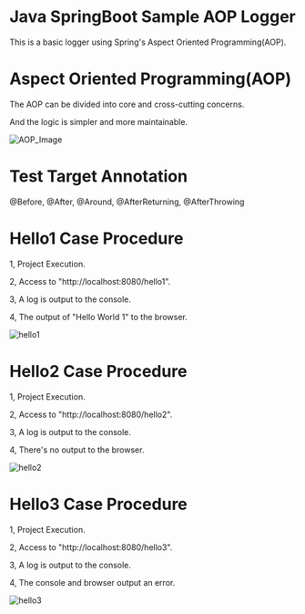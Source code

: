 # Java SpringBoot Sample AOP Logger

This is a basic logger using Spring's Aspect Oriented Programming(AOP).

# Aspect Oriented Programming(AOP)

The AOP can be divided into core and cross-cutting concerns.

And the logic is simpler and more maintainable.

![AOP_Image](https://user-images.githubusercontent.com/36861752/86082839-b1148800-bad3-11ea-9d9c-1c88b42bb1af.png)

# Test Target Annotation
@Before, @After, @Around, @AfterReturning, @AfterThrowing

# Hello1 Case Procedure

1, Project Execution.

2, Access to "http://localhost:8080/hello1".

3, A log is output to the console.

4, The output of "Hello World 1" to the browser.

![hello1](https://user-images.githubusercontent.com/36861752/86082854-be317700-bad3-11ea-9934-c6cf85a2f235.jpg)

# Hello2 Case Procedure

1, Project Execution.

2, Access to "http://localhost:8080/hello2".

3, A log is output to the console.

4, There's no output to the browser.

![hello2](https://user-images.githubusercontent.com/36861752/86082879-cab5cf80-bad3-11ea-9bf5-053f5e3915b9.jpg)

# Hello3 Case Procedure

1, Project Execution.

2, Access to "http://localhost:8080/hello3".

3, A log is output to the console.

4, The console and browser output an error.

![hello3](https://user-images.githubusercontent.com/36861752/86082904-d5706480-bad3-11ea-9c9f-e48bdde7dd15.jpg)


